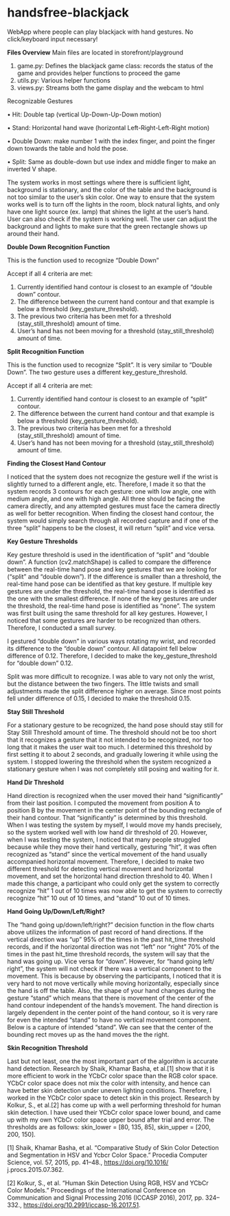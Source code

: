 # handsfree-blackjack
WebApp where people can play blackjack with hand gestures. No click/keyboard input necessary!

**Files Overview**
Main files are located in storefront/playground
1. game.py: Defines the blackjack game class: records the status of the game and provides helper functions to proceed the game
2. utils.py: Various helper functions
3. views.py: Streams both the game display and the webcam to html

Recognizable Gestures

• Hit: Double tap (vertical Up-Down-Up-Down motion)

• Stand: Horizontal hand wave (horizontal Left-Right-Left-Right motion)

• Double Down: make number 1 with the index finger, and point the finger down towards the table and hold the pose.

• Split: Same as double-down but use index and middle finger to make an inverted V shape.

The system works in most settings where there is sufficient light, background is
stationary, and the color of the table and the background is not too similar to the
user’s skin color. One way to ensure that the system works well is to turn off the
lights in the room, block natural lights, and only have one light source (ex. lamp) that
shines the light at the user’s hand. User can also check if the system is working well.
The user can adjust the background and lights to make sure that the
green rectangle shows up around their hand.

**Double Down Recognition Function**

This is the function used to recognize “Double Down”

Accept if all 4 criteria are met:

1. Currently identified hand contour is closest to an example of “double down” contour.
2. The difference between the current hand contour and that example is below a threshold
(key_gesture_threshold).
3. The previous two criteria has been met for a threshold (stay_still_threshold) amount of time.
4. User’s hand has not been moving for a threshold (stay_still_threshold) amount of time.

**Split Recognition Function**

This is the function used to recognize “Split”. It is very similar to “Double Down”. The two gesture uses a different
key_gesture_threshold.

Accept if all 4 criteria are met:
1. Currently identified hand contour is closest to an example of “split” contour.
2. The difference between the current hand contour and that example is below a threshold
(key_gesture_threshold).
3. The previous two criteria has been met for a threshold (stay_still_threshold) amount of time.
4. User’s hand has not been moving for a threshold (stay_still_threshold) amount of time.

**Finding the Closest Hand Contour**

I noticed that the system does not recognize the gesture well if the wrist is slightly turned to a different angle, etc.
Therefore, I made it so that the system records 3 contours for each gesture: one with low angle, one with medium
angle, and one with high angle. All three should be facing the camera directly, and any attempted gestures must
face the camera directly as well for better recognition. When finding the closest hand contour, the system would
simply search through all recorded capture and if one of the three “split” happens to be the closest, it will return
“split” and vice versa.

**Key Gesture Thresholds**

Key gesture threshold is used in the identification of “split” and “double down”. A function (cv2.matchShape) is
called to compare the difference between the real-time hand pose and key gestures that we are looking for (“split”
and “double down”). If the difference is smaller than a threshold, the real-time hand pose can be identified as that
key gesture. If multiple key gestures are under the threshold, the real-time hand pose is identified as the one with
the smallest difference. If none of the key gestures are under the threshold, the real-time hand pose is identified as
“none”.
The system was first built using the same threshold for all key gestures. However, I noticed that some gestures are
harder to be recognized than others. Therefore, I conducted a small survey. 

I gestured “double down” in various ways rotating my wrist, and recorded its difference to the “double down”
contour. All datapoint fell below difference of 0.12. Therefore, I decided to make the key_gesture_threshold for “double down” 0.12.

Split was more difficult to recognize. I was able to vary not only the wrist, but the distance between the two
fingers. The little twists and small adjustments made the split difference higher on average. Since most points fell 
under difference of 0.15, I decided to make the threshold 0.15.

**Stay Still Threshold**

For a stationary gesture to be recognized, the hand pose should stay still for Stay Still Threshold amount of time.
The threshold should not be too short that it recognizes a gesture that it not intended to be recognized, nor too
long that it makes the user wait too much. I determined this threshold by first setting it to about 2 seconds, and
gradually lowering it while using the system. I stopped lowering the threshold when the system recognized a
stationary gesture when I was not completely still posing and waiting for it. 

**Hand Dir Threshold**

Hand direction is recognized when the user moved their hand “significantly” from their last position. I computed the
movement from position A to position B by the movement in the center point of the bounding rectangle of their
hand contour. That “significantly” is determined by this threshold. When I was testing the system by myself, I would
move my hands precisely, so the system worked well with low hand dir threshold of 20. However, when I was
testing the system, I noticed that many people struggled because while they move their hand vertically, gesturing
“hit”, it was often recognized as “stand” since the vertical movement of the hand usually accompanied horizontal
movement. Therefore, I decided to make two different threshold for detecting vertical movement and horizontal
movement, and set the horizontal hand direction threshold to 40. When I made this change, a participant who
could only get the system to correctly recognize “hit” 1 out of 10 times was now able to get the system to correctly
recognize “hit” 10 out of 10 times, and “stand” 10 out of 10 times. 

**Hand Going Up/Down/Left/Right?**

The “hand going up/down/left/right?” decision function in the flow charts above utilizes the information of past
record of hand directions. If the vertical direction was “up” 95% of the times in the past hit_time threshold
records, and if the horizontal direction was not “left” nor “right” 70% of the times in the past hit_time threshold
records, the system will say that the hand was going up. Vice versa for “down”. However, for “hand going left/
right”, the system will not check if there was a vertical component to the movement. This is because by observing
the participants, I noticed that it is very hard to not move vertically while moving horizontally, especially since the
hand is off the table. Also, the shape of your hand changes during the gesture “stand” which means that there is
movement of the center of the hand contour independent of the hands’s movement. The hand direction is largely
dependent in the center point of the hand contour, so it is very rare for even the intended “stand” to have no
vertical movement component. Below is a capture of intended “stand”. We can see that the center of the
bounding rect moves up as the hand moves the the right.

**Skin Recognition Threshold**

Last but not least, one the most important part of the algorithm is accurate hand detection. Research by Shaik,
Khamar Basha, et al.[1] show that it is more efficient to work in the YCbCr color space than the RGB color space.
YCbCr color space does not mix the color with intensity, and hence can have better skin detection under uneven
lighting conditions. Therefore, I worked in the YCbCr color space to detect skin in this project. Research by Kolkur,
S., et al.[2] has come up with a well performing threshold for human skin detection. I have used their YCbCr color
space lower bound, and came up with my own YCbCr color space upper bound after trial and error. The
thresholds are as follows: skin_lower = \[80, 135, 85\], skin_upper = \[200, 200, 150\].

[1] Shaik, Khamar Basha, et al. “Comparative Study of Skin Color Detection and Segmentation in HSV and Ycbcr
Color Space.” Procedia Computer Science, vol. 57, 2015, pp. 41–48., https://doi.org/10.1016/
j.procs.2015.07.362.

[2] Kolkur, S., et al. “Human Skin Detection Using RGB, HSV and YCbCr Color Models.” Proceedings of the
International Conference on Communication and Signal Processing 2016 (ICCASP 2016), 2017, pp. 324–332.,
https://doi.org/10.2991/iccasp-16.2017.51.

